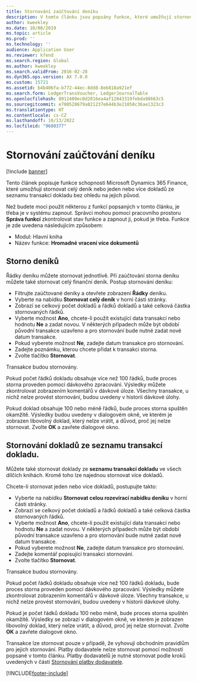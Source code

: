 ```yaml
---
title: Stornování zaúčtování deníku
description: V tomto článku jsou popsány funkce, které umožňují stornovat doklady ze seznamu transakcí dokladu nebo z finančních deníků.
author: kweekley
ms.date: 10/08/2019
ms.topic: article
ms.prod: ''
ms.technology: ''
audience: Application User
ms.reviewer: kfend
ms.search.region: Global
ms.author: kweekley
ms.search.validFrom: 2016-02-28
ms.dyn365.ops.version: AX 7.0.0
ms.custom: 15721
ms.assetid: b4b406fa-b772-44ec-8dd8-8eb818a921ef
ms.search.form: LedgerTransVoucher, LedgerJournalTable
ms.openlocfilehash: 8912409ec0d2016ea4af12843319febda98663c5
ms.sourcegitcommit: e700528679a821237e644b3e21058c36ae1323c3
ms.translationtype: HT
ms.contentlocale: cs-CZ
ms.lasthandoff: 10/13/2022
ms.locfileid: "9680377"
---
```

# <a name="reverse-journal-posting"></a>Stornování zaúčtování deníku

[!include [banner](../includes/banner.md)]

Tento článek popisuje funkce schopnosti Microsoft Dynamics 365 Finance, které umožňují stornovat celý deník nebo jeden nebo více dokladů ze seznamu transakcí dokladu bez ohledu na jejich původ. 

Než budete moci použít některou z funkcí popsaných v tomto článku, je třeba je v systému zapnout. Správci mohou pomocí pracovního prostoru **Správa funkcí** zkontrolovat stav funkce a zapnout ji, pokud je třeba. Funkce je zde uvedena následujícím způsobem:
 - Modul: Hlavní kniha
 - Název funkce: **Hromadné vracení více dokumentů**

## <a name="reversing-journals"></a>Storno deníků

Řádky deníku můžete stornovat jednotlivě. Při zaúčtování storna deníku můžete také stornovat celý finanční deník. Postup stornování deníku: 

- Filtrujte zaúčtované deníky a otevřete zobrazení **Řádky** deníku.
- Vyberte na nabídku **Stornovat celý deník** v horní části stránky.
- Zobrazí se celkový počet dokladů a řádků dokladů a také celková částka stornovaných řádků.
- Vyberte možnost **Ano**, chcete-li použít existující data transakcí nebo hodnotu **Ne** a zadat novou. V některých případech může být období původní transakce uzavřeno a pro stornování bude nutné zadat nové datum transakce.
- Pokud vyberete možnost **Ne**, zadejte datum transakce pro stornování. 
- Zadejte poznámku, kterou chcete přidat k transakci storna.
- Zvolte tlačítko **Stornovat**.

Transakce budou stornovány. 

Pokud počet řádků dokladu obsahuje více než 100 řádků, bude proces storna proveden pomocí dávkového zpracování. Výsledky můžete zkontrolovat zobrazením komentářů v dávkové úloze. Všechny transakce, u nichž nelze provést stornování, budou uvedeny v historii dávkové úlohy.

Pokud doklad obsahuje 100 nebo méně řádků, bude proces storna spuštěn okamžitě. Výsledky budou uvedeny v dialogovém okně, ve kterém je zobrazen libovolný doklad, který nelze vrátit, a důvod, proč jej nelze stornovat. Zvolte **OK** a zavřete dialogové okno.

## <a name="reversing-vouchers-from-the-voucher-transaction-list"></a>Stornování dokladů ze seznamu transakcí dokladu. 

Můžete také stornovat doklady ze **seznamu transakcí dokladu** ve všech dílčích knihách. Kromě toho lze najednou stornovat více dokladů. 

Chcete-li stornovat jeden nebo více dokladů, postupujte takto: 

- Vyberte na nabídku **Stornovat celou rozevírací nabídku deníku** v horní části stránky.
- Zobrazí se celkový počet dokladů a řádků dokladů a také celková částka stornovaných řádků.
- Vyberte možnost **Ano**, chcete-li použít existující data transakcí nebo hodnotu **Ne** a zadat novou. V některých případech může být období původní transakce uzavřeno a pro stornování bude nutné zadat nové datum transakce.
- Pokud vyberete možnost **Ne**, zadejte datum transakce pro stornování. 
- Zadejte komentář popisující transakci stornování.
- Zvolte tlačítko **Stornovat**.

Transakce budou stornovány. 

Pokud počet řádků dokladu obsahuje více než 100 řádků dokladu, bude proces storna proveden pomocí dávkového zpracování. Výsledky můžete zkontrolovat zobrazením komentářů v dávkové úloze. Všechny transakce, u nichž nelze provést stornování, budou uvedeny v historii dávkové úlohy.

Pokud je počet řádků dokladu 100 nebo méně, bude proces storna spuštěn okamžitě. Výsledky se zobrazí v dialogovém okně, ve kterém je zobrazen libovolný doklad, který nelze vrátit, a důvod, proč jej nelze stornovat. Zvolte **OK** a zavřete dialogové okno.

Transakce lze stornovat pouze v případě, že vyhovují obchodním pravidlům pro jejich stornování. Platby dodavatele nelze stornovat pomocí možnosti popsané v tomto článku. Platby dodavatelů je nutné stornovat podle kroků uvedených v části [Stornování platby dodavatele](../accounts-payable/reverse-vendor-payment.md).



[!INCLUDE[footer-include](../../includes/footer-banner.md)]
